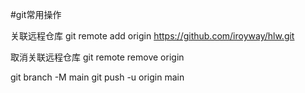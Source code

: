 #git常用操作

关联远程仓库
git remote add origin https://github.com/iroyway/hlw.git

取消关联远程仓库
git remote remove origin

git branch -M main
git push -u origin main


